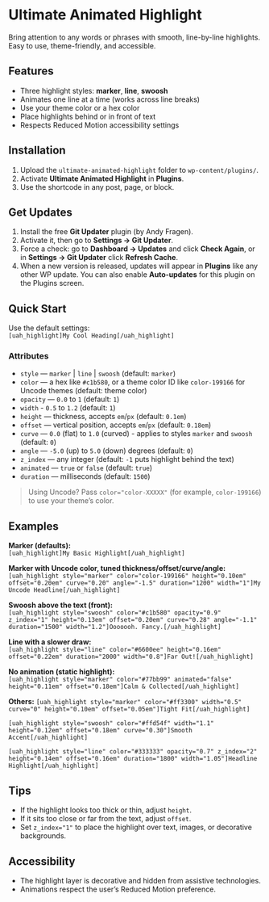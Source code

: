 # Ultimate Animated Highlight

Bring attention to any words or phrases with smooth, line-by-line highlights. Easy to use, theme-friendly, and accessible.

## Features
- Three highlight styles: **marker**, **line**, **swoosh**
- Animates one line at a time (works across line breaks)
- Use your theme color or a hex color
- Place highlights behind or in front of text
- Respects Reduced Motion accessibility settings

## Installation
1. Upload the `ultimate-animated-highlight` folder to `wp-content/plugins/`.
2. Activate **Ultimate Animated Highlight** in **Plugins**.
3. Use the shortcode in any post, page, or block.

## Get Updates
1. Install the free **Git Updater** plugin (by Andy Fragen).
2. Activate it, then go to **Settings → Git Updater**.
4. Force a check: go to **Dashboard → Updates** and click **Check Again**, or in **Settings → Git Updater** click **Refresh Cache**.
6. When a new version is released, updates will appear in **Plugins** like any other WP update. You can also enable **Auto-updates** for this plugin on the Plugins screen.

## Quick Start
Use the default settings:  
`[uah_highlight]My Cool Heading[/uah_highlight]`

### Attributes
- `style` — `marker` | `line` | `swoosh` (default: `marker`)
- `color` — a hex like `#c1b580`, or a theme color ID like `color-199166` for Uncode themes (default: theme color)
- `opacity` — `0.0` to `1` (default: `1`)
- `width` - `0.5` to `1.2` (default: `1`)
- `height` — thickness, accepts `em`/`px` (default: `0.1em`)
- `offset` — vertical position, accepts `em`/`px` (default: `0.18em`)
- `curve` — `0.0` (flat) to `1.0` (curved) - applies to styles `marker` and `swoosh` (default: `0`)
- `angle` — `-5.0` (up) to `5.0` (down) degrees (default: `0`)
- `z_index` — any integer (default: `-1` puts highlight behind the text)
- `animated` — `true` or `false` (default: `true`)
- `duration` — milliseconds (default: `1500`)

> Using Uncode? Pass `color="color-XXXXX"` (for example, `color-199166`) to use your theme’s color.

## Examples
**Marker (defaults):**  
`[uah_highlight]My Basic Highlight[/uah_highlight]`

**Marker with Uncode color, tuned thickness/offset/curve/angle:**  
`[uah_highlight style="marker" color="color-199166" height="0.10em" offset="0.20em" curve="0.20" angle="-1.5" duration="1200" width="1"]My Uncode Headline[/uah_highlight]`

**Swoosh above the text (front):**  
`[uah_highlight style="swoosh" color="#c1b580" opacity="0.9" z_index="1" height="0.13em" offset="0.20em" curve="0.28" angle="-1.1" duration="1500" width="1.2"]Ooooooh. Fancy.[/uah_highlight]`

**Line with a slower draw:**  
`[uah_highlight style="line" color="#6600ee" height="0.16em" offset="0.22em" duration="2000" width="0.8"]Far Out![/uah_highlight]`

**No animation (static highlight):**  
`[uah_highlight style="marker" color="#77bb99" animated="false" height="0.11em" offset="0.18em"]Calm & Collected[/uah_highlight]`

**Others:**
`[uah_highlight style="marker" color="#ff3300" width="0.5" curve="0" height="0.10em" offset="0.05em"]Tight Fit[/uah_highlight]`

`[uah_highlight style="swoosh" color="#ffd54f" width="1.1" height="0.12em" offset="0.18em" curve="0.30"]Smooth Accent[/uah_highlight]`

`[uah_highlight style="line" color="#333333" opacity="0.7" z_index="2" height="0.14em" offset="0.16em" duration="1800" width="1.05"]Headline Highlight[/uah_highlight]`

## Tips
- If the highlight looks too thick or thin, adjust `height`.
- If it sits too close or far from the text, adjust `offset`.
- Set `z_index="1"` to place the highlight over text, images, or decorative backgrounds.

## Accessibility
- The highlight layer is decorative and hidden from assistive technologies.
- Animations respect the user’s Reduced Motion preference.
